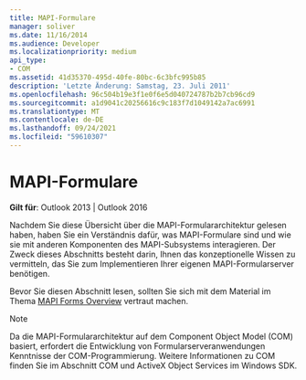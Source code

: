 ```yaml
---
title: MAPI-Formulare
manager: soliver
ms.date: 11/16/2014
ms.audience: Developer
ms.localizationpriority: medium
api_type:
- COM
ms.assetid: 41d35370-495d-40fe-80bc-6c3bfc995b85
description: 'Letzte Änderung: Samstag, 23. Juli 2011'
ms.openlocfilehash: 96c504b19e3f1e0f6e5d040724787b2b7cb96cd9
ms.sourcegitcommit: a1d9041c20256616c9c183f7d1049142a7ac6991
ms.translationtype: MT
ms.contentlocale: de-DE
ms.lasthandoff: 09/24/2021
ms.locfileid: "59610307"
---
```

# <a name="mapi-forms"></a>MAPI-Formulare

  
  
**Gilt für**: Outlook 2013 | Outlook 2016 
  
Nachdem Sie diese Übersicht über die MAPI-Formulararchitektur gelesen haben, haben Sie ein Verständnis dafür, was MAPI-Formulare sind und wie sie mit anderen Komponenten des MAPI-Subsystems interagieren. Der Zweck dieses Abschnitts besteht darin, Ihnen das konzeptionelle Wissen zu vermitteln, das Sie zum Implementieren Ihrer eigenen MAPI-Formularserver benötigen.
  
Bevor Sie diesen Abschnitt lesen, sollten Sie sich mit dem Material im Thema [MAPI Forms Overview](mapi-forms-overview.md) vertraut machen. 
  
> [!NOTE]
> Da die MAPI-Formulararchitektur auf dem Component Object Model (COM) basiert, erfordert die Entwicklung von Formularserveranwendungen Kenntnisse der COM-Programmierung. Weitere Informationen zu COM finden Sie im Abschnitt COM und ActiveX Object Services im Windows SDK. 
  

